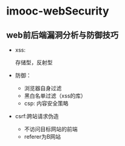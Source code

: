 # imooc-webSecurity

## web前后端漏洞分析与防御技巧

* xss:

    存储型，反射型

* 防御：

    * 浏览器自身过滤
    * 黑白名单过滤（xss的库）
    * csp: 内容安全策略

* csrf:跨站请求伪造

    * 不访问目标网站的前端
    * referer为B网站
